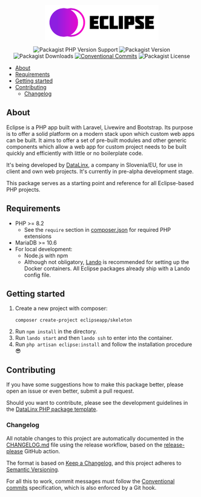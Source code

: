 <div style="text-align: center">

<img src="docs/assets/logo.svg" title="Eclipse" width="300px" alt="Eclipse"/>
    
![Packagist PHP Version Support](https://img.shields.io/packagist/php-v/eclipseapp/skeleton)
![Packagist Version](https://img.shields.io/packagist/v/eclipseapp/skeleton)
![Packagist Downloads](https://img.shields.io/packagist/dt/eclipseapp/skeleton)
[![Conventional Commits](https://img.shields.io/badge/Conventional%20Commits-1.0.0-%23FE5196?logo=conventionalcommits&logoColor=white)](https://conventionalcommits.org)
![Packagist License](https://img.shields.io/packagist/l/eclipseapp/skeleton)

</div>

<!-- TOC -->
  * [About](#about)
  * [Requirements](#requirements)
  * [Getting started](#getting-started)
  * [Contributing](#contributing)
    * [Changelog](#changelog)
<!-- TOC -->

## About

Eclipse is a PHP app built with Laravel, Livewire and Bootstrap. Its purpose is to offer a solid platform on a modern stack upon which custom web apps can be built. It aims to offer a set of pre-built modules and other generic components which allow a web app for custom project needs to be built quickly and efficiently with little or no boilerplate code.     

It's being developed by [DataLinx](https://www.datalinx.si/), a company in Slovenia/EU, for use in client and own web projects. It's currently in pre-alpha development stage.

This package serves as a starting point and reference for all Eclipse-based PHP projects.

## Requirements
* PHP >= 8.2
  * See the `require` section in [composer.json](composer.json) for required PHP extensions
* MariaDB >= 10.6
* For local development:
  * Node.js with npm
  * Although not obligatory, [Lando](https://lando.dev/) is recommended for setting up the Docker containers. All Eclipse packages already ship with a Lando config file. 

## Getting started
1. Create a new project with composer:
    ```shell
    composer create-project eclipseapp/skeleton
    ````
2. Run `npm install` in the directory.
3. Run `lando start` and then `lando ssh` to enter into the container. 
4. Run `php artisan eclipse:install` and follow the installation procedure 😎

## Contributing
If you have some suggestions how to make this package better, please open an issue or even better, submit a pull request.

Should you want to contribute, please see the development guidelines in the [DataLinx PHP package template](https://github.com/DataLinx/php-package-template).

### Changelog
All notable changes to this project are automatically documented in the [CHANGELOG.md](CHANGELOG.md) file using the release workflow, based on the [release-please](https://github.com/googleapis/release-please) GitHub action.

The format is based on [Keep a Changelog](https://keepachangelog.com/en/1.0.0/),
and this project adheres to [Semantic Versioning](https://semver.org/spec/v2.0.0.html).

For all this to work, commit messages must follow the [Conventional commits](https://www.conventionalcommits.org/) specification, which is also enforced by a Git hook.
